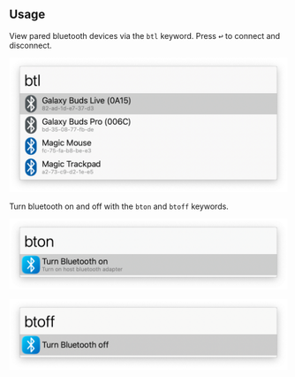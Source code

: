 ## Usage

View pared bluetooth devices via the `btl` keyword. Press <kbd>↩</kbd> to connect and disconnect.

![View devices](images/btl.png)

Turn bluetooth on and off with the `bton` and `btoff` keywords.

![Turn bluetooth on](images/bton.png)

![Turn bluetooth off](images/btoff.png)
